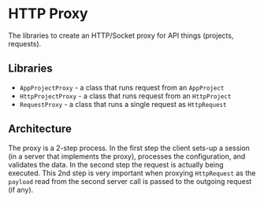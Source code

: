 # HTTP Proxy

The libraries to create an HTTP/Socket proxy for API things (projects, requests).

## Libraries

- `AppProjectProxy` - a class that runs request from an `AppProject`
- `HttpProjectProxy` - a class that runs request from an `HttpProject`
- `RequestProxy` - a class that runs a single request as `HttpRequest`

## Architecture

The proxy is a 2-step process. In the first step the client sets-up a session (in a server that implements the proxy), processes the configuration, and validates the data.
In the second step the request is actually being executed. This 2nd step is very important when proxying `HttpRequest` as the `payload` read from the second server call is passed to the outgoing request (if any).
